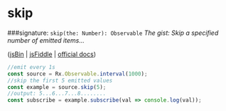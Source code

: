 # skip
###signature: `skip(the: Number): Observable`
*The gist: Skip a specified number of emitted items...*

([jsBin](http://jsbin.com/hacepudabi/1/edit?js,console) | [jsFiddle](https://jsfiddle.net/qg6qfqLz/22/) | [official docs](http://reactivex.io/rxjs/class/es6/Observable.js~Observable.html#instance-method-skip))
```js
//emit every 1s
const source = Rx.Observable.interval(1000);
//skip the first 5 emitted values
const example = source.skip(5);
//output: 5...6...7...8........
const subscribe = example.subscribe(val => console.log(val));
```